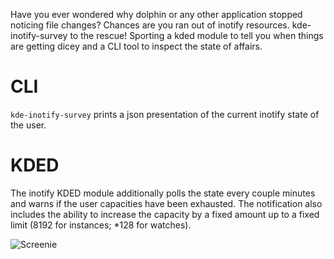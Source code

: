 <!--
SPDX-License-Identifier: CC0-1.0
SPDX-FileCopyrightText: 2022 Harald Sitter <sitter@kde.org>
-->

Have you ever wondered why dolphin or any other application stopped noticing file changes? Chances are you ran out of inotify resources. kde-inotify-survey to the rescue! Sporting a kded module to tell you when things are getting dicey and a CLI tool to inspect the state of affairs.

# CLI

`kde-inotify-survey` prints a json presentation of the current inotify state of the user.

# KDED

The inotify KDED module additionally polls the state every couple minutes and warns if the user capacities have been exhausted.
The notification also includes the ability to increase the capacity by a fixed amount up to a fixed limit (8192 for instances; *128 for watches).

![Screenie](https://invent.kde.org/sitter/kde-inotify-survey/-/raw/master/screenshot.png)
